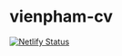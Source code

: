 # vienpham-cv

[![Netlify Status](https://api.netlify.com/api/v1/badges/528e8031-0a6c-4ed6-b024-89059b7ac915/deploy-status)](https://app.netlify.com/sites/vienresume/deploys)
